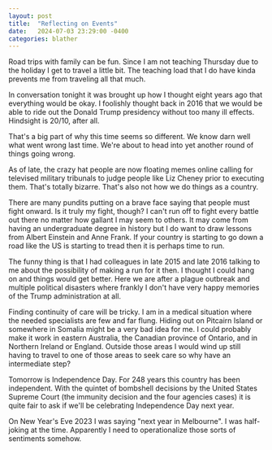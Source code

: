 ```yaml
---
layout: post
title:  "Reflecting on Events"
date:   2024-07-03 23:29:00 -0400
categories: blather
---
```

Road trips with family can be fun.  Since I am not teaching Thursday due to the holiday I get to travel a little bit.  The teaching load that I do have kinda prevents me from traveling all that much.  

In conversation tonight it was brought up how I thought eight years ago that everything would be okay.  I foolishly thought back in 2016 that we would be able to ride out the Donald Trump presidency without too many ill effects.  Hindsight is 20/10, after all.  

That's a big part of why this time seems so different.  We know darn well what went wrong last time.  We're about to head into yet another round of things going wrong.

As of late, the crazy hat people are now floating memes online calling for televised military tribunals to judge people like Liz Cheney prior to executing them.  That's totally bizarre.  That's also not how we do things as a country.

There are many pundits putting on a brave face saying that people must fight onward.  Is it truly my fight, though?  I can't run off to fight every battle out there no matter how gallant I may seem to others.  It may come from having an undergraduate degree in history but I do want to draw lessons from Albert Einstein and Anne Frank.  If your country is starting to go down a road like the US is starting to tread then it is perhaps time to run.

The funny thing is that I had colleagues in late 2015 and late 2016 talking to me about the possibility of making a run for it then.  I thought I could hang on and things would get better.  Here we are after a plague outbreak and multiple political disasters where frankly I don't have very happy memories of the Trump administration at all.

Finding continuity of care will be tricky.  I am in a medical situation where the needed specialists are few and far flung.  Hiding out on Pitcairn Island or somewhere in Somalia might be a very bad idea for me.  I could probably make it work in eastern Australia, the Canadian province of Ontario, and in Northern Ireland or England.  Outside those areas I would wind up still having to travel to one of those areas to seek care so why have an intermediate step?  

Tomorrow is Independence Day.  For 248 years this country has been independent.  With the quintet of bombshell decisions by the United States Supreme Court (the immunity decision and the four agencies cases) it is quite fair to ask if we'll be celebrating Independence Day next year.  

On New Year's Eve 2023 I was saying "next year in Melbourne".  I was half-joking at the time.  Apparently I need to operationalize those sorts of sentiments somehow.  

